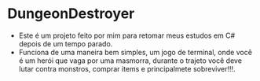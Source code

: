 # DungeonDestroyer

- Este é um projeto feito por mim para retomar meus estudos em C# depois de um tempo parado.
- Funciona de uma maneira bem simples, um jogo de terminal, onde você é um herói que vaga por uma masmorra, durante o trajeto você deve lutar contra monstros, comprar items e principalmete sobreviver!!!.

